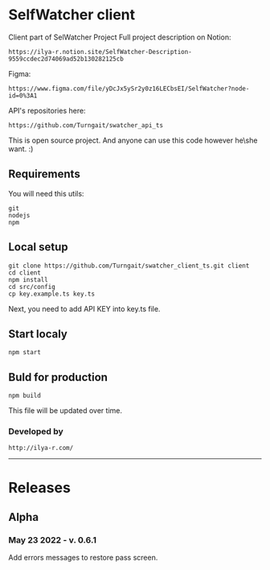 # SelfWatcher client

Client part of SelWatcher Project
Full project description on Notion:
```
https://ilya-r.notion.site/SelfWatcher-Description-9559ccdec2d74069ad52b130282125cb
```

Figma:
```
https://www.figma.com/file/yDcJx5ySr2y0z16LECbsEI/SelfWatcher?node-id=0%3A1
```

API's repositories here:
```
https://github.com/Turngait/swatcher_api_ts
```
This is open source project. And anyone can use this code however he\she want. :)

## Requirements
You will need this utils:
```
git
nodejs
npm
```

## Local setup
```
git clone https://github.com/Turngait/swatcher_client_ts.git client
cd client
npm install
cd src/config
cp key.example.ts key.ts
```
Next, you need to add API KEY into key.ts file.

## Start localy
```
npm start
```

## Buld for production
```
npm build
```

This file will be updated over time.

### Developed by
```
http://ilya-r.com/
```


<hr/>

# Releases

## Alpha
### May 23 2022 - v. 0.6.1 

Add errors messages to restore pass screen.